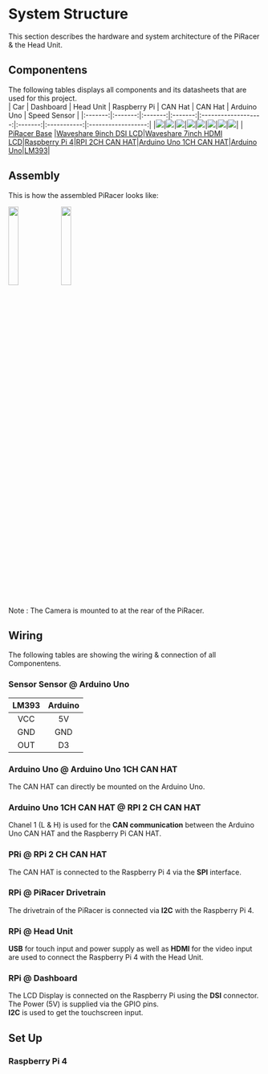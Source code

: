 # System Structure
This section describes the hardware and system architecture of the PiRacer & the Head Unit. 

## Componentens
The following tables displays all components and its datasheets that are used for this project. <br>
| Car | Dashboard | Head Unit | Raspberry Pi | CAN Hat | CAN Hat | Arduino Uno | Speed Sensor |
|:-------:|:-------:|:-------:|:-------:|:-------------------:|:-------:|:-----------:|:------------------:|
|<img src="./images/piracer.jpg" >|<img src="./images/waveshare-9inch-DSI-LCD.png" >|<img src="./images/waveshare-7inch-HDMI-LCD.jpg" >|<img src="./images/raspberry-pi-4-modell-b.jpg">|<img src="./images/2ch-can-fd-hat.jpg">|<img src="./images/can_bus_shield_Ardunio.png">|<img src="./images/arduino_uno.png">|<img src="./images/speedsensor.png">|
| [PiRacer Base](LINK) |[Waveshare 9inch DSI LCD](https://www.waveshare.com/wiki/7.9inch_DSI_LCD)|[Waveshare 7inch HDMI LCD](https://www.waveshare.com/wiki/7inch_HDMI_LCD_(C))|[Raspberry Pi 4](LINK)|[RPI 2CH CAN HAT](LINK)|[Arduino Uno 1CH CAN HAT](LINK)|[Arduino Uno](LINK)|[LM393](LINK)|

## Assembly
This is how the assembled PiRacer looks like:

<img src="./images/Assembled_PiRacer_1.JPG" width="20%" height="auto">
<img src="./images/Assembled_PiRacer_2.JPG" width="20%" height="auto">

Note : The Camera is mounted to at the rear of the PiRacer.

## Wiring
The following tables are showing the wiring & connection of all Componentens.

### Sensor Sensor @ Arduino Uno
| LM393 | Arduino | 
|:--------------------:|:-------:|
| VCC                  | 5V      | 
| GND                  | GND     | 
| OUT                  | D3      | 

### Arduino Uno @ Arduino Uno 1CH CAN HAT
The CAN HAT can directly be mounted on the Arduino Uno. <br>

### Arduino Uno 1CH CAN HAT @ RPI 2 CH CAN HAT
Chanel 1 (L & H) is used for the **CAN communication** between the Arduino Uno CAN HAT and the Raspberry Pi CAN HAT. <br>

### PRi @ RPi 2 CH CAN HAT
The CAN HAT is connected to the Raspberry Pi 4 via the **SPI** interface. <br>

### RPi @ PiRacer Drivetrain
The drivetrain of the PiRacer is connected via **I2C** with the Raspberry Pi 4.

### RPi @ Head Unit
**USB** for touch input and power supply as well as **HDMI** for the video input are used to connect the Raspberry Pi 4 with the Head Unit.

### RPi @ Dashboard
The LCD Display is connected on the Raspberry Pi using the **DSI** connector. <br>
The Power (5V) is supplied via the GPIO pins. <br>
**I2C** is used to get the touchscreen input. <br>

## Set Up 
### Raspberry Pi 4
### 





